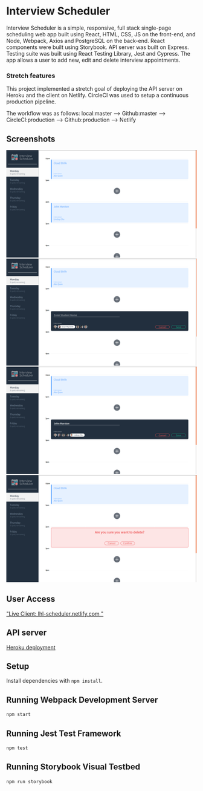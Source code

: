# Interview Scheduler

Interview Scheduler is a simple, responsive, full stack single-page scheduling web app built using React, HTML, CSS, JS on the front-end, and Node, Webpack, Axios and PostgreSQL on the back-end. React components were built using Storybook. API server was built on Express. Testing suite was built using React Testing Library, Jest and Cypress. The app allows a user to add new, edit and delete interview appointments.

### Stretch features

This project implemented a stretch goal of deploying the API server on Heroku and the client on Netlify. CircleCI was used to setup a continuous production pipeline.

The workflow was as follows: local:master --> Github:master --> CircleCI:production --> Github:production --> Netlify

## Screenshots

!["Screenshot of displaying existing interviews from api server"](https://github.com/Ranthonym/scheduler/blob/master/docs/Screenshot%20of%20displaying%20existing%20interviews%20from%20api%20server.png)
!["Screenshot of form for creating new interview"](https://github.com/Ranthonym/scheduler/blob/master/docs/Screenshot%20of%20form%20for%20creating%20new%20interview.png)
!["Screenshot of editing form for existing interview"](https://github.com/Ranthonym/scheduler/blob/master/docs/Screenshot%20of%20editing%20form%20for%20exiting%20interview.png)
!["Screenshot of confirmation message for deleting existing interview"](https://github.com/Ranthonym/scheduler/blob/master/docs/Screenshot%20of%20confirmation%20message%20for%20deleting%20existing%20interview.png)

## User Access

["Live Client: lhl-scheduler.netlify.com "](https://lhl-scheduler.netlify.com/)

## API server

[Heroku deployment](https://schedule-lhl.herokuapp.com/api/days)

## Setup

Install dependencies with `npm install`.

## Running Webpack Development Server

```sh
npm start
```

## Running Jest Test Framework

```sh
npm test
```

## Running Storybook Visual Testbed

```sh
npm run storybook
```
